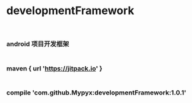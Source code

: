 # developmentFramework<br><br>
### android 项目开发框架<br><br>
### maven { url 'https://jitpack.io' }<br><br>
### compile 'com.github.Mypyx:developmentFramework:1.0.1'
